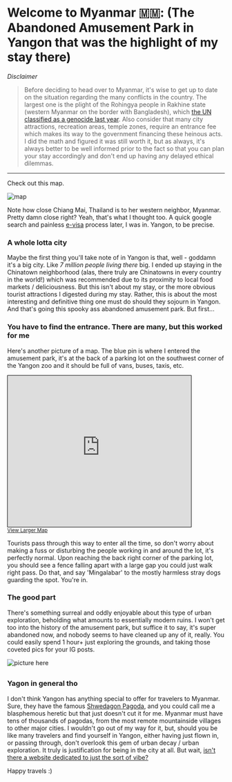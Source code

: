 # Welcome to Myanmar 🇲🇲: (The Abandoned Amusement Park in Yangon that was the highlight of my stay there)



*Disclaimer*

> Before deciding to head over to Myanmar, it's wise to get up to date on the situation regarding the many conflicts in the country. The largest one is the plight of the Rohingya people in Rakhine state (western Myanmar on the border with Bangladesh), which [the UN classified as a genocide last year](https://www.economist.com/news/2018/08/28/the-un-reports-that-the-assault-on-the-rohingyas-amounted-to-genocide). Also consider that many city attractions, recreation areas, temple zones, require an entrance fee which makes its way to the government financing these heinous acts. I did the math and figured it was still worth it, but as always, it's always better to be well informed prior to the fact so that you can plan your stay accordingly and don't end up having any delayed ethical dilemmas.

-----

Check out this map. 

![map](./photos/chiang_mai-myanmar.png)

Note how close Chiang Mai, Thailand is to her western neighbor, Myanmar. Pretty damn close right? Yeah, that's what I thought too. A quick google search and painless [e-visa](https://evisa.moip.gov.mm/) process later, I was in. Yangon, to be precise.

### A whole lotta city

Maybe the first thing you'll take note of in Yangon is that, well - goddamn it's a big city. Like *7 million people living there* big. I ended up staying in the Chinatown neighborhood (alas, there truly are Chinatowns in every country in the world!) which was recommended due to its proximity to local food markets  / deliciousness. But this isn't about my stay, or the more obvious tourist attractions I digested during my stay. Rather, this is about the most interesting and definitive thing one must do should they sojourn in Yangon. And that's going  this spooky ass abandoned amusement park. But first...

### You have to find the entrance. There are many, but this worked for me

Here's another picture of a map. The blue pin is where I entered the amusement park, it's at the back of a parking lot on the southwest corner of the Yangon zoo and it should be  full of vans, buses, taxis, etc.

<iframe width="425" height="350" frameborder="0" scrolling="no" marginheight="0" marginwidth="0" src="https://www.openstreetmap.org/export/embed.html?bbox=96.1492967605591%2C16.781122485614716%2C96.16732120513916%2C16.79648869386573&amp;layer=mapnik&amp;marker=16.788805745158754%2C96.15830898284912" style="border: 1px solid black"></iframe><br/><small><a href="https://www.openstreetmap.org/?mlat=16.7888&amp;mlon=96.1583#map=16/16.7888/96.1583&amp;layers=N">View Larger Map</a></small>

Tourists pass through this way to enter all the time, so don't worry about making a fuss or disturbing the people working in and around the lot, it's perfectly normal. Upon reaching the back right corner of the parking lot, you should see a fence falling apart with a large gap you could just walk right pass. Do that, and say 'Mingalabar' to the mostly harmless stray dogs guarding the spot. You're in.

### The good part

There's something surreal and oddly enjoyable about this type of urban exploration, beholding what amounts to essentially modern ruins. I won't get too into the history of the amusement park, but suffice it to say, it's super abandoned now, and nobody seems to have cleaned up any of it, really. You could easily spend 1 hour+ just exploring the grounds, and taking those coveted pics for your IG posts.

![picture here]()

## #

### Yagon in general tho

I don't think Yangon has anything special to offer for travelers to Myanmar. Sure, they have the famous [Shwedagon Pagoda](https://www.wikiwand.com/en/Shwedagon_Pagoda), and you could call me a blasphemous heretic but that just doesn't cut it for me. Myanmar must have tens of thousands of pagodas, from the most remote mountainside villages to other major cities. I wouldn't go out of my way for it, but, should you be like many travelers and find yourself in Yangon, either having just flown in, or passing through, don't overlook this gem of urban decay / urban exploration. It truly is justification for being in the city at all. But wait, [isn't there a website dedicated to just the sort of vibe?](https://www.atlasobscura.com/)

Happy travels :)